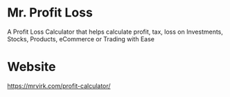 # Mr. Profit Loss
A Profit Loss Calculator that helps calculate profit, tax, loss on Investments, Stocks, Products, eCommerce or Trading with Ease

# Website
https://mrvirk.com/profit-calculator/
